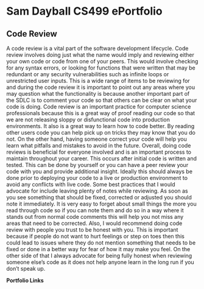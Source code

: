 # Sam Dayball CS499 ePortfolio

## Code Review

A code review is a vital part of the software development lifecycle.  Code review involves doing just what the name would imply and reviewing either your own code or code from one of your peers.  This would involve checking for any syntax errors, or looking for functions that were written that may be redundant or any security vulnerabilities such as infinite loops or unrestricted user inputs.  This is a wide range of items to be reviewing for and during the code review it is important to point out any areas where you may question what the functionality is because another important part of the SDLC is to comment your code so that others can be clear on what your code is doing.
	Code review is an important practice for computer science professionals because this is a great way of proof reading our code so that we are not releasing sloppy or disfunctional code into production environments. It also is a great way to learn how to code better. By reading other users code you can help pick up on tricks they may know that you do not.  On the other hand, having someone correct your code will help you learn what pitfalls and mistakes to avoid in the future.  Overall, doing code reviews is beneficial for everyone involved and is an important process to maintain throughout your career.
	This occurs after initial code is written and tested.  This can be done by yourself or you can have a peer review your code with you and provide additional insight.  Ideally this should always be done prior to deploying your code to a live or production environment to avoid any conflicts with live code.
	Some best practices that I would advocate for include leaving plenty of notes while reviewing. As soon as you see something that should be fixed, corrected or adjusted you should note it immediately.  It is very easy to forget about small things the more you read through code so if you can note them and do so in a way where it stands out from normal code comments this will help you not miss any areas that need to be corrected.  Also, I would recommend doing code review with people you trust to be honest with you. This is important because if people do not want to hurt feelings or step on toes then this could lead to issues where they do not mention something that needs to be fixed or done in a better way for fear of how it may make you feel. On the other side of that I always advocate for being fully honest when reviewing someone else’s code as it does not help anyone learn in the long run if you don’t speak up.


**Portfolio Links**
